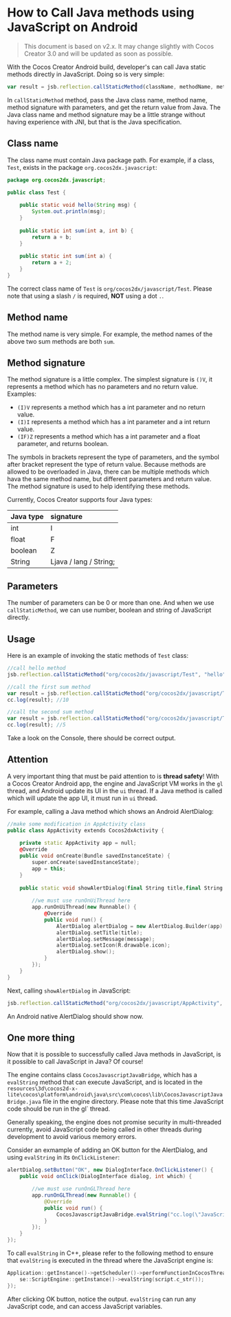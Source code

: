 # How to Call Java methods using JavaScript on Android

> This document is based on v2.x. It may change slightly with Cocos Creator 3.0 and will be updated as soon as possible.

With the Cocos Creator Android build, developer's can call Java static methods directly in JavaScript. Doing so is very simple:

```js
var result = jsb.reflection.callStaticMethod(className, methodName, methodSignature, parameters...)
```

In `callStaticMethod` method, pass the Java class name, method name, method signature with parameters, and get the return value from Java. The Java class name and method signature may be a little strange without having experience with JNI, but that is the Java specification.

## Class name

The class name must contain Java package path. For example, if a class, `Test`, exists in the package `org.cocos2dx.javascript`:

```java
package org.cocos2dx.javascript;

public class Test {
    
    public static void hello(String msg) {
        System.out.println(msg);
    }
    
    public static int sum(int a, int b) {
        return a + b;
    }
    
    public static int sum(int a) {
        return a + 2;
    }
}
```

The correct class name of `Test` is `org/cocos2dx/javascript/Test`. Please note that using a slash `/` is required, **NOT** using a dot `.`.

## Method name

The method name is very simple. For example, the method names of the above two sum methods are both `sum`.

## Method signature

The method signature is a little complex. The simplest signature is `()V`, it represents a method which has no parameters and no return value. Examples:

- `(I)V` represents a method which has a int parameter and no return value.
- `(I)I` represents a method which has a int parameter and a int return value.
- `(IF)Z` represents a method which has a int parameter and a float parameter, and returns boolean.

The symbols in brackets represent the type of parameters, and the symbol after bracket represent the type of return value. Because methods are allowed to be overloaded in Java, there can be multiple methods which hava the same method name, but different parameters and return value. The method signature is used to help identifying these methods.

Currently, Cocos Creator supports four Java types:

| Java type | signature |
| :-------- | :-------- |
| int       | I         |
| float     | F         |
| boolean   | Z         |
| String    | Ljava / lang / String; |

## Parameters

The number of parameters can be 0 or more than one. And when we use `callStaticMethod`, we can use number, boolean and string of JavaScript directly.

## Usage

Here is an example of invoking the static methods of `Test` class:

```js
//call hello method
jsb.reflection.callStaticMethod("org/cocos2dx/javascript/Test", "hello", "(Ljava/lang/String;)V", "this is a message from JavaScript");

//call the first sum method
var result = jsb.reflection.callStaticMethod("org/cocos2dx/javascript/Test", "sum", "(II)I", 3, 7);
cc.log(result); //10

//call the second sum method
var result = jsb.reflection.callStaticMethod("org/cocos2dx/javascript/Test", "sum", "(I)I", 3);
cc.log(result); //5
```

Take a look on the Console, there should be correct output.

## Attention

A very important thing that must be paid attention to is **thread safety**! With a Cocos Creator Android app, the engine and JavaScript VM works in the `gl` thread, and Android update its UI in the `ui` thread. If a Java method is called which will update the app UI, it must run in `ui` thread.

For example, calling a Java method which shows an Android AlertDialog:

```c++
//make some modification in AppActivity class
public class AppActivity extends Cocos2dxActivity {
    
    private static AppActivity app = null;
    @Override
    public void onCreate(Bundle savedInstanceState) {
        super.onCreate(savedInstanceState);
        app = this;
    }
    
    public static void showAlertDialog(final String title,final String message) {
        
        //we must use runOnUiThread here
        app.runOnUiThread(new Runnable() {
            @Override
            public void run() {
                AlertDialog alertDialog = new AlertDialog.Builder(app).create();
                alertDialog.setTitle(title);
                alertDialog.setMessage(message);
                alertDialog.setIcon(R.drawable.icon);
                alertDialog.show();
            }
        });
    }
}
```

Next, calling `showAlertDialog` in JavaScript:

```js
jsb.reflection.callStaticMethod("org/cocos2dx/javascript/AppActivity", "showAlertDialog", "(Ljava/lang/String;Ljava/lang/String;)V", "title", "hahahahha");
```

An Android native AlertDialog should show now.

## One more thing

Now that it is possible to successfully called Java methods in JavaScript, is it possible to call JavaScript in Java? Of course!

The engine contains class `CocosJavascriptJavaBridge`, which has a `evalString` method that can execute JavaScript, and is located in the `resources\3d\cocos2d-x-lite\cocos\platform\android\java\src\com\cocos\lib\CocosJavascriptJavaBridge.java` file in the engine directory. Please note that this time JavaScript code should be run in the gl` thread.

Generally speaking, the engine does not promise security in multi-threaded currently, avoid JavaScript code being called in other threads during development to avoid various memory errors.

Consider an exmample of adding an OK button for the AlertDialog, and using `evalString` in its `OnClickListener`:

```java
alertDialog.setButton("OK", new DialogInterface.OnClickListener() {
    public void onClick(DialogInterface dialog, int which) {

        //we must use runOnGLThread here
        app.runOnGLThread(new Runnable() {
            @Override
            public void run() {
                CocosJavascriptJavaBridge.evalString("cc.log(\"JavaScript Java bridge!\")");
            }
        });
    }
});
```

To call `evalString` in C++, please refer to the following method to ensure that `evalString` is executed in the thread where the JavaScript engine is:

```c++
Application::getInstance()->getScheduler()->performFunctionInCocosThread([=](){
    se::ScriptEngine::getInstance()->evalString(script.c_str());
});
```

After clicking OK button, notice the output. `evalString` can run any JavaScript code, and can access JavaScript variables.
